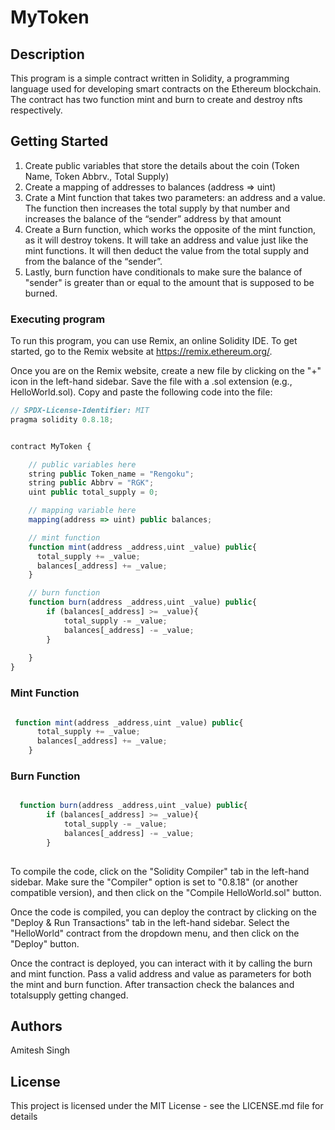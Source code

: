 # MyToken



## Description

This program is a simple contract written in Solidity, a programming language used for developing smart contracts on the Ethereum blockchain. The contract has two function mint and burn to create and destroy nfts respectively.

## Getting Started
1. Create public variables that store the details about the coin (Token Name, Token Abbrv., Total Supply)
2. Create a mapping of addresses to balances (address => uint)
3. Crate a Mint function that takes two parameters: an address and a value. 
The function then increases the total supply by that number and increases the balance 
of the “sender” address by that amount
4. Create a Burn function, which works the opposite of the mint function, as it will destroy tokens. 
It will take an address and value just like the mint functions. It will then deduct the value from the total supply 
and from the balance of the “sender”.
5. Lastly,  burn function  have conditionals to make sure the balance of "sender" is greater than or equal 
to the amount that is supposed to be burned.



### Executing program

To run this program, you can use Remix, an online Solidity IDE. To get started, go to the Remix website at https://remix.ethereum.org/.

Once you are on the Remix website, create a new file by clicking on the "+" icon in the left-hand sidebar. Save the file with a .sol extension (e.g., HelloWorld.sol). Copy and paste the following code into the file:

```javascript
// SPDX-License-Identifier: MIT
pragma solidity 0.8.18;


contract MyToken {

    // public variables here
    string public Token_name = "Rengoku";
    string public Abbrv = "RGK";
    uint public total_supply = 0;

    // mapping variable here
    mapping(address => uint) public balances;

    // mint function
    function mint(address _address,uint _value) public{
      total_supply += _value;
      balances[_address] += _value;
    }

    // burn function
    function burn(address _address,uint _value) public{
        if (balances[_address] >= _value){
            total_supply -= _value;
            balances[_address] -= _value;
        }
      
    }
}


```
### Mint Function
```javascript

 function mint(address _address,uint _value) public{
      total_supply += _value;
      balances[_address] += _value;
    }

```
### Burn Function
```javascript

  function burn(address _address,uint _value) public{
        if (balances[_address] >= _value){
            total_supply -= _value;
            balances[_address] -= _value;
        }
      

```




To compile the code, click on the "Solidity Compiler" tab in the left-hand sidebar. Make sure the "Compiler" option is set to "0.8.18" (or another compatible version), and then click on the "Compile HelloWorld.sol" button.

Once the code is compiled, you can deploy the contract by clicking on the "Deploy & Run Transactions" tab in the left-hand sidebar. Select the "HelloWorld" contract from the dropdown menu, and then click on the "Deploy" button.

Once the contract is deployed, you can interact with it by calling the burn and mint function. Pass a valid address and value as parameters for both the mint and burn function.
After transaction check the balances and totalsupply getting changed.
## Authors

Amitesh Singh


## License

This project is licensed under the MIT License - see the LICENSE.md file for details
